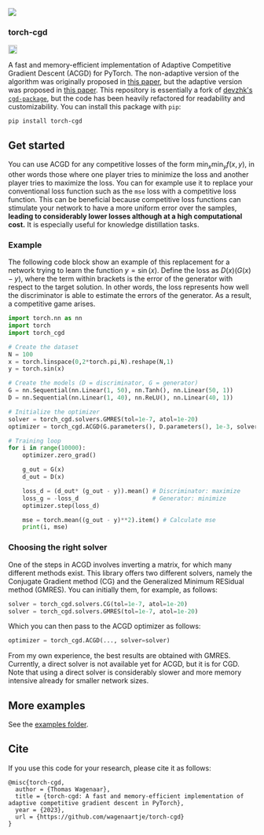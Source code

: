 <img src="https://i.imgur.com/vzeaPSt.png">

### torch-cgd
<p><a href="https://badge.fury.io/py/torch-cgd"><img src="https://badge.fury.io/py/torch-cgd.svg" alt="PyPI version" height="18"></a>

A fast and memory-efficient implementation of Adaptive Competitive Gradient Descent (ACGD) for PyTorch. The non-adaptive version of the algorithm was originally proposed in [this paper](https://arxiv.org/abs/1905.12103), but the adaptive version was proposed in [this paper](https://arxiv.org/abs/1910.05852). This repository is essentially a fork of [devzhk's `cgd-package`](https://github.com/devzhk/cgds-package), but the code has been heavily refactored for readability and customizability. You can install this package with `pip`: 

```
pip install torch-cgd
```

## Get started
You can use ACGD for any competitive losses of the form $\min_x \min_y f(x,y)$, in other words those where one player tries to minimize the loss and another player tries to maximize the loss. You can for example use it to replace your conventional loss function such as the `mse` loss with a competitive loss function. This can be beneficial because competitive loss functions can stimulate your network to have a more uniform error over the samples, **leading to considerably lower losses although at a high computational cost.** It is especially useful for knowledge distillation tasks.

### Example
The following code block show an example of this replacement for a network trying to learn the function $y=\sin(x)$. Define the loss as $D(x) (G(x) - y)$, where the term within brackets is the error of the generator with respect to the target solution. In other words, the loss represents how well the discriminator is able to estimate the errors of the generator. As a result, a competitive game arises.

```python
import torch.nn as nn
import torch
import torch_cgd

# Create the dataset
N = 100
x = torch.linspace(0,2*torch.pi,N).reshape(N,1)
y = torch.sin(x)

# Create the models (D = discriminator, G = generator)
G = nn.Sequential(nn.Linear(1, 50), nn.Tanh(), nn.Linear(50, 1))
D = nn.Sequential(nn.Linear(1, 40), nn.ReLU(), nn.Linear(40, 1))

# Initialize the optimizer
solver = torch_cgd.solvers.GMRES(tol=1e-7, atol=1e-20)
optimizer = torch_cgd.ACGD(G.parameters(), D.parameters(), 1e-3, solver=solver)

# Training loop
for i in range(10000):
    optimizer.zero_grad()

    g_out = G(x)
    d_out = D(x)

    loss_d = (d_out* (g_out - y)).mean() # Discriminator: maximize
    loss_g = -loss_d                     # Generator: minimize
    optimizer.step(loss_d)

    mse = torch.mean((g_out - y)**2).item() # Calculate mse
    print(i, mse)
```

### Choosing the right solver
One of the steps in ACGD involves inverting a matrix, for which many different methods exist. This library offers two different solvers, namely the Conjugate Gradient method (CG) and the Generalized Minimum RESidual method (GMRES). You can initially them, for example, as follows:

```python
solver = torch_cgd.solvers.CG(tol=1e-7, atol=1e-20)
solver = torch_cgd.solvers.GMRES(tol=1e-7, atol=1e-20)
```

Which you can then pass to the ACGD optimizer as follows:

```python
optimizer = torch_cgd.ACGD(..., solver=solver)
```

From my own experience, the best results are obtained with GMRES. Currently, a direct solver is not available yet for ACGD, but it is for CGD. Note that using a direct solver is considerably slower and more memory intensive already for smaller network sizes. 

## More examples
See the [examples folder](https://github.com/wagenaartje/torch-cgd/tree/main/examples).


## Cite
If you use this code for your research, please cite it as follows:

```
@misc{torch-cgd,
  author = {Thomas Wagenaar},
  title = {torch-cgd: A fast and memory-efficient implementation of adaptive competitive gradient descent in PyTorch},
  year = {2023},
  url = {https://github.com/wagenaartje/torch-cgd}
}
```